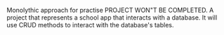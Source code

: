 Monolythic approach for practise PROJECT WON"T BE COMPLETED.
A project that represents a school app that interacts with a database. It will use CRUD methods to interact with the database's tables.
